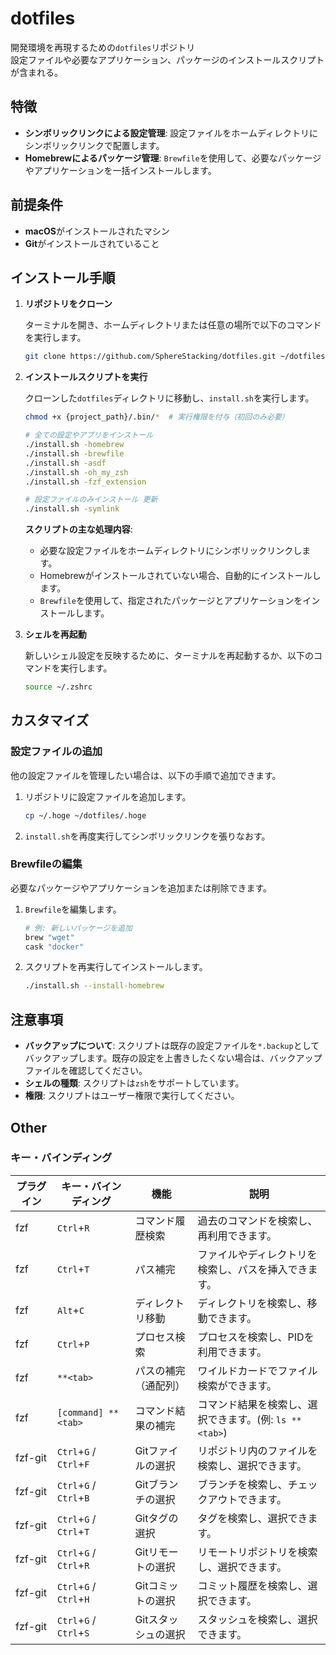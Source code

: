 # dotfiles

開発環境を再現するための`dotfiles`リポジトリ  
設定ファイルや必要なアプリケーション、パッケージのインストールスクリプトが含まれる。

## 特徴

- **シンボリックリンクによる設定管理**: 設定ファイルをホームディレクトリにシンボリックリンクで配置します。
- **Homebrewによるパッケージ管理**: `Brewfile`を使用して、必要なパッケージやアプリケーションを一括インストールします。

## 前提条件

- **macOS**がインストールされたマシン
- **Git**がインストールされていること

## インストール手順

1. **リポジトリをクローン**

   ターミナルを開き、ホームディレクトリまたは任意の場所で以下のコマンドを実行します。

   ```bash
   git clone https://github.com/SphereStacking/dotfiles.git ~/dotfiles
   ```

2. **インストールスクリプトを実行**

   クローンした`dotfiles`ディレクトリに移動し、`install.sh`を実行します。

   ```bash
   chmod +x {project_path}/.bin/*  # 実行権限を付与（初回のみ必要）
   
   # 全ての設定やアプリをインストール
   ./install.sh -homebrew
   ./install.sh -brewfile
   ./install.sh -asdf
   ./install.sh -oh_my_zsh
   ./install.sh -fzf_extension

   # 設定ファイルのみインストール 更新
   ./install.sh -symlink
   ```

   **スクリプトの主な処理内容**:

   - 必要な設定ファイルをホームディレクトリにシンボリックリンクします。
   - Homebrewがインストールされていない場合、自動的にインストールします。
   - `Brewfile`を使用して、指定されたパッケージとアプリケーションをインストールします。

3. **シェルを再起動**

   新しいシェル設定を反映するために、ターミナルを再起動するか、以下のコマンドを実行します。

   ```bash
   source ~/.zshrc
   ```

## カスタマイズ

### 設定ファイルの追加

他の設定ファイルを管理したい場合は、以下の手順で追加できます。

1. リポジトリに設定ファイルを追加します。

   ```bash
   cp ~/.hoge ~/dotfiles/.hoge
   ```

2. `install.sh`を再度実行してシンボリックリンクを張りなおす。

### Brewfileの編集

必要なパッケージやアプリケーションを追加または削除できます。

1. `Brewfile`を編集します。

   ```ruby
   # 例: 新しいパッケージを追加
   brew "wget"
   cask "docker"
   ```

2. スクリプトを再実行してインストールします。

   ```bash
   ./install.sh --install-homebrew
   ```

## 注意事項

- **バックアップについて**: スクリプトは既存の設定ファイルを`*.backup`としてバックアップします。既存の設定を上書きしたくない場合は、バックアップファイルを確認してください。
- **シェルの種類**: スクリプトは`zsh`をサポートしています。
- **権限**: スクリプトはユーザー権限で実行してください。

## Other

### キー・バインディング

| プラグイン | キー・バインディング   | 機能                     | 説明                                                                 |
| ---------- | ---------------------- | ------------------------ | -------------------------------------------------------------------- |
| fzf        | `Ctrl`+`R`             | コマンド履歴検索         | 過去のコマンドを検索し、再利用できます。                             |
| fzf        | `Ctrl`+`T`             | パス補完                 | ファイルやディレクトリを検索し、パスを挿入できます。                 |
| fzf        | `Alt`+`C`              | ディレクトリ移動         | ディレクトリを検索し、移動できます。                                 |
| fzf        | `Ctrl`+`P`             | プロセス検索             | プロセスを検索し、PIDを利用できます。                                |
| fzf        | `**<tab>`              | パスの補完（通配列）     | ワイルドカードでファイル検索ができます。                             |
| fzf        | `[command] **<tab>`    | コマンド結果の補完       | コマンド結果を検索し、選択できます。(例: `ls **<tab>`)               |
| fzf-git    | `Ctrl`+`G` / `Ctrl`+`F` | Gitファイルの選択       | リポジトリ内のファイルを検索し、選択できます。                       |
| fzf-git    | `Ctrl`+`G` / `Ctrl`+`B` | Gitブランチの選択       | ブランチを検索し、チェックアウトできます。                           |
| fzf-git    | `Ctrl`+`G` / `Ctrl`+`T` | Gitタグの選択           | タグを検索し、選択できます。                                         |
| fzf-git    | `Ctrl`+`G` / `Ctrl`+`R` | Gitリモートの選択       | リモートリポジトリを検索し、選択できます。                           |
| fzf-git    | `Ctrl`+`G` / `Ctrl`+`H` | Gitコミットの選択       | コミット履歴を検索し、選択できます。                                 |
| fzf-git    | `Ctrl`+`G` / `Ctrl`+`S` | Gitスタッシュの選択     | スタッシュを検索し、選択できます。                                   |
